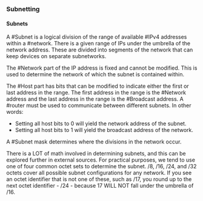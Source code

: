 ### Subnetting

#### Subnets

A #Subnet is a logical division of the range of available #IPv4 addresses within a #network. There is a given range of IPs under the umbrella of the network address. These are divided into segments of the network that can keep devices on separate subnetworks. 

The #Network part of the IP address is fixed and cannot be modified. This is used to determine the network of which the subnet is contained within.

The #Host part has bits that can be modified to indicate either the first or last address in the range. The first address in the range is the #Network address and the last address in the range is the #Broadcast address. A #router must be used to communicate between different subnets.
In other words: 
- Setting all host bits to 0 will yield the network address of the subnet.
- Setting all host bits to 1 will yield the broadcast address of the network.

A #Subnet mask determines where the divisions in the network occur.

There is a LOT of math involved in determining subnets, and this can be explored further in external sources. For practical purposes, we tend to use one of four common octet sets to determine the subnet. /8, /16, /24, and /32 octets cover all possible subnet configurations for any network. If you see an octet identifier that is not one of these, such as /17, you round up to the next octet identifier - /24 - because 17 WILL NOT fall under the umbrella of /16.

